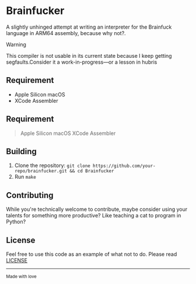 # Brainfucker

A slightly unhinged attempt at writing an interpreter for the Brainfuck language in ARM64 assembly, because why not?.

> [!WARNING]
> This compiler is not usable in its current state because I keep getting segfaults.Consider it a work-in-progress—or 
a lesson in hubris

## Requirement
- Apple Silicon macOS 
- XCode Assembler

## Requirement
> Apple Silicon macOS 
> XCode Assembler

## Building

1. Clone the repository: `git clone https://github.com/your-repo/brainfucker.git && cd Brainfucker`
2. Run `make`

## Contributing

While you're technically welcome to contribute, maybe consider using your talents for something more productive? Like teaching a cat to program in Python?

## License

Feel free to use this code as an example of what not to do. Please read [LICENSE](LICENSE) 

-----
<sub>Made with love</sub>